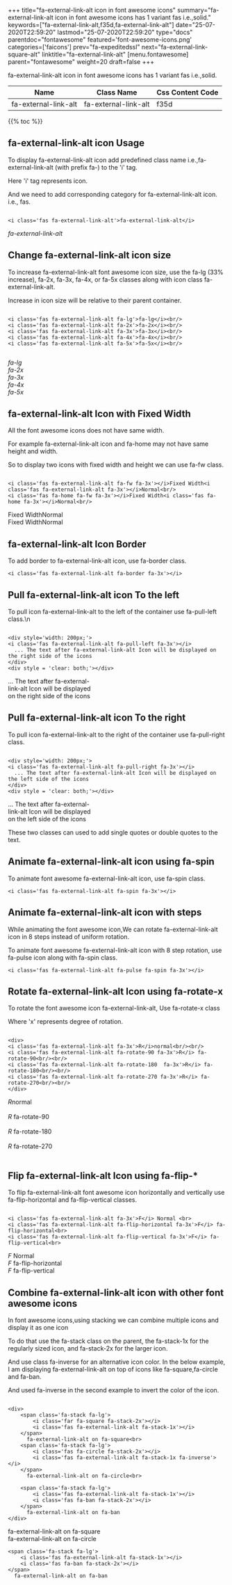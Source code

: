 +++
title="fa-external-link-alt icon in font awesome icons"
summary="fa-external-link-alt icon in font awesome icons has 1 variant fas i.e.,solid."
keywords=["fa-external-link-alt,f35d,fa-external-link-alt"]
date="25-07-2020T22:59:20"
lastmod="25-07-2020T22:59:20"
type="docs"
parentdoc="fontawesome"
featured='font-awesome-icons.png'
categories=['faicons']
prev="fa-expeditedssl"
next="fa-external-link-square-alt"
linktitle="fa-external-link-alt"
[menu.fontawesome]
parent="fontawesome"
weight=20
draft=false
+++


fa-external-link-alt icon in font awesome icons has 1 variant fas i.e.,solid.

<div class='table-responsive'><table class='table'><thead><tr><th>Name</th><th>Class Name</th><th>Css Content Code</th></tr></thead><tbody><tr><td>fa-external-link-alt</td><td>fa-external-link-alt</td><td>f35d</td></tr></tbody></table></div>


{{% toc %}}


## fa-external-link-alt icon Usage

To display fa-external-link-alt icon add predefined class name i.e.,fa-external-link-alt (with prefix fa-) to the 'i' tag.

Here 'i' tag represents icon.

And we need to add corresponding category for fa-external-link-alt icon. i.e., fas.


```

<i class='fas fa-external-link-alt'>fa-external-link-alt</i>
```

<i class='fas fa-external-link-alt'>fa-external-link-alt</i>




## Change fa-external-link-alt icon size
To increase fa-external-link-alt font awesome icon size, use the fa-lg (33% increase), fa-2x, fa-3x, fa-4x, or fa-5x classes along with icon class fa-external-link-alt.

Increase in icon size will be relative to their parent container. 

```

<i class='fas fa-external-link-alt fa-lg'>fa-lg</i><br/>
<i class='fas fa-external-link-alt fa-2x'>fa-2x</i><br/>
<i class='fas fa-external-link-alt fa-3x'>fa-3x</i><br/>
<i class='fas fa-external-link-alt fa-4x'>fa-4x</i><br/>
<i class='fas fa-external-link-alt fa-5x'>fa-5x</i><br/>
            
```

<i class='fas fa-external-link-alt fa-lg'>fa-lg</i><br/>
<i class='fas fa-external-link-alt fa-2x'>fa-2x</i><br/>
<i class='fas fa-external-link-alt fa-3x'>fa-3x</i><br/>
<i class='fas fa-external-link-alt fa-4x'>fa-4x</i><br/>
<i class='fas fa-external-link-alt fa-5x'>fa-5x</i><br/>
            



## fa-external-link-alt Icon with Fixed Width 

All the font awesome icons does not have same width.

For example fa-external-link-alt icon and fa-home may not have same height and width.

So to display two icons with fixed width and height we can use fa-fw class.


```

<i class='fas fa-external-link-alt fa-fw fa-3x'></i>Fixed Width<i class='fas fa-external-link-alt fa-3x'></i>Normal<br/>
<i class='fas fa-home fa-fw fa-3x'></i>Fixed Width<i class='fas fa-home fa-3x'></i>Normal<br/>
```

<i class='fas fa-external-link-alt fa-fw fa-3x'></i>Fixed Width<i class='fas fa-external-link-alt fa-3x'></i>Normal<br/>
<i class='fas fa-home fa-fw fa-3x'></i>Fixed Width<i class='fas fa-home fa-3x'></i>Normal<br/>



## fa-external-link-alt Icon Border 

To add border to fa-external-link-alt icon, use fa-border class.


```
<i class='fas fa-external-link-alt fa-border fa-3x'></i>

```
<i class='fas fa-external-link-alt fa-border fa-3x'></i>





## Pull fa-external-link-alt icon To the left

To pull icon fa-external-link-alt to the left of the container use fa-pull-left class.\n

```

<div style='width: 200px;'>
<i class='fas fa-external-link-alt fa-pull-left fa-3x'></i>
  ... The text after fa-external-link-alt Icon will be displayed on the right side of the icons
</div>
<div style = 'clear: both;'></div>
```

<div style='width: 200px;'>
<i class='fas fa-external-link-alt fa-pull-left fa-3x'></i>
  ... The text after fa-external-link-alt Icon will be displayed on the right side of the icons
</div>
<div style = 'clear: both;'></div>




## Pull fa-external-link-alt icon To the right
To pull icon fa-external-link-alt to the right of the container use fa-pull-right class.

```

<div style='width: 200px;'>
<i class='fas fa-external-link-alt fa-pull-right fa-3x'></i>
  ... The text after fa-external-link-alt Icon will be displayed on the left side of the icons
</div>
<div style = 'clear: both;'></div>
```

<div style='width: 200px;'>
<i class='fas fa-external-link-alt fa-pull-right fa-3x'></i>
  ... The text after fa-external-link-alt Icon will be displayed on the left side of the icons
</div>
<div style = 'clear: both;'></div>

These two classes can used to add single quotes or double quotes to the text.


## Animate fa-external-link-alt icon using fa-spin
To animate font awesome fa-external-link-alt icon, use fa-spin class.

```
<i class='fas fa-external-link-alt fa-spin fa-3x'></i>
```
<i class='fas fa-external-link-alt fa-spin fa-3x'></i>




## Animate fa-external-link-alt icon with steps
While animating the font awesome icon,We can rotate fa-external-link-alt icon in 8 steps instead of uniform rotation.

To animate font awesome fa-external-link-alt icon with 8 step rotation, use fa-pulse icon along with fa-spin class.


```
<i class='fas fa-external-link-alt fa-pulse fa-spin fa-3x'></i>

```
<i class='fas fa-external-link-alt fa-pulse fa-spin fa-3x'></i>





## Rotate fa-external-link-alt Icon using fa-rotate-x
To rotate the font awesome icon fa-external-link-alt, Use fa-rotate-x class

Where 'x' represents degree of rotation.


```

<div>
<i class='fas fa-external-link-alt fa-3x'>R</i>normal<br/><br/>
<i class='fas fa-external-link-alt fa-rotate-90 fa-3x'>R</i> fa-rotate-90<br/><br/> 
<i class='fas fa-external-link-alt fa-rotate-180  fa-3x'>R</i> fa-rotate-180<br/><br/> 
<i class='fas fa-external-link-alt fa-rotate-270 fa-3x'>R</i> fa-rotate-270<br/><br/>
</div>
```

<div>
<i class='fas fa-external-link-alt fa-3x'>R</i>normal<br/><br/>
<i class='fas fa-external-link-alt fa-rotate-90 fa-3x'>R</i> fa-rotate-90<br/><br/> 
<i class='fas fa-external-link-alt fa-rotate-180  fa-3x'>R</i> fa-rotate-180<br/><br/> 
<i class='fas fa-external-link-alt fa-rotate-270 fa-3x'>R</i> fa-rotate-270<br/><br/>
</div>




## Flip fa-external-link-alt Icon using fa-flip-*
To flip fa-external-link-alt font awesome icon horizontally and vertically use fa-flip-horizontal and fa-flip-vertical classes. 

```

<i class='fas fa-external-link-alt fa-3x'>F</i> Normal <br>
<i class='fas fa-external-link-alt fa-flip-horizontal fa-3x'>F</i> fa-flip-horizontal<br>
<i class='fas fa-external-link-alt fa-flip-vertical fa-3x'>F</i> fa-flip-vertical<br>
```

<i class='fas fa-external-link-alt fa-3x'>F</i> Normal <br>
<i class='fas fa-external-link-alt fa-flip-horizontal fa-3x'>F</i> fa-flip-horizontal<br>
<i class='fas fa-external-link-alt fa-flip-vertical fa-3x'>F</i> fa-flip-vertical<br>




## Combine fa-external-link-alt icon with other font awesome icons
In font awesome icons,using stacking we can combine multiple icons and display it as one icon 

To do that use the fa-stack class on the parent, the fa-stack-1x for the regularly sized icon, and fa-stack-2x for the larger icon.

And use class fa-inverse for an alternative icon color. 
In the below example, I am displaying fa-external-link-alt on top of icons like fa-square,fa-circle and fa-ban.

And used fa-inverse in the second example to invert the color of the icon.

```

<div>
    <span class='fa-stack fa-lg'>
        <i class='far fa-square fa-stack-2x'></i>
        <i class='fas fa-external-link-alt fa-stack-1x'></i>
    </span>
      fa-external-link-alt on fa-square<br>
    <span class='fa-stack fa-lg'>
        <i class='fas fa-circle fa-stack-2x'></i>
        <i class='fas fa-external-link-alt fa-stack-1x fa-inverse'></i>
    </span>
      fa-external-link-alt on fa-circle<br>

    <span class='fa-stack fa-lg'>
        <i class='fas fa-external-link-alt fa-stack-1x'></i>
        <i class='fas fa-ban fa-stack-2x'></i>
    </span>
      fa-external-link-alt on fa-ban
</div>
```

<div>
    <span class='fa-stack fa-lg'>
        <i class='far fa-square fa-stack-2x'></i>
        <i class='fas fa-external-link-alt fa-stack-1x'></i>
    </span>
      fa-external-link-alt on fa-square<br>
    <span class='fa-stack fa-lg'>
        <i class='fas fa-circle fa-stack-2x'></i>
        <i class='fas fa-external-link-alt fa-stack-1x fa-inverse'></i>
    </span>
      fa-external-link-alt on fa-circle<br>

    <span class='fa-stack fa-lg'>
        <i class='fas fa-external-link-alt fa-stack-1x'></i>
        <i class='fas fa-ban fa-stack-2x'></i>
    </span>
      fa-external-link-alt on fa-ban
</div>






